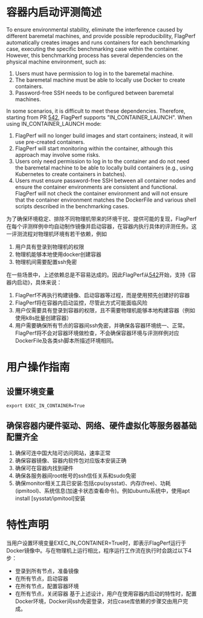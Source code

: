 # 容器内启动评测简述

To ensure environmental stability, eliminate the interference caused by different baremetal machines, and provide possible reproducibility, FlagPerf automatically creates images and runs containers for each benchmarking case, executing the specific benchmarking case within the container. However, this benchmarking process has several dependencies on the physical machine environment, such as:

1. Users must have permission to log in to the baremetal machine.
2. The baremetal machine must be able to locally use Docker to create containers.
3. Password-free SSH needs to be configured between baremetal machines.

In some scenarios, it is difficult to meet these dependencies. Therefore, starting from PR [542](https://github.com/FlagOpen/FlagPerf/pull/542), FlagPerf supports "IN_CONTAINER_LAUNCH". When using IN_CONTAINER_LAUNCH mode:

1. FlagPerf will no longer build images and start containers; instead, it will use pre-created containers.
2. FlagPerf will start monitoring within the container, although this approach may involve some risks.
3. Users only need permission to log in to the container and do not need the baremetal machine to be able to locally build containers (e.g., using Kubernetes to create containers in batches).
4. Users must ensure password-free SSH between all container nodes and ensure the container environments are consistent and functional. FlagPerf will not check the container environment and will not ensure that the container environment matches the DockerFile and various shell scripts described in the benchmarking cases.

为了确保环境稳定、排除不同物理机带来的环境干扰、提供可能的复现，FlagPerf在每个评测样例中均自动制作镜像并启动容器，在容器内执行具体的评测任务。这一评测流程对物理机环境有若干依赖，例如

  1. 用户具有登录到物理机的权限
  2. 物理机能够本地使用docker创建容器
  3. 物理机间需要配置ssh免密

  在一些场景中，上述依赖总是不容易达成的。因此FlagPerf从[542](https://github.com/FlagOpen/FlagPerf/pull/542)开始，支持《容器内启动》，具体来说：

  1. FlagPerf不再执行构建镜像、启动容器等过程，而是使用预先创建好的容器
  2. FlagPerf将在容器内启动监控，尽管此方式可能面临风险
  3. 用户仅需要具有登录到容器的权限，且不需要物理机能够本地构建容器（例如使用k8s批量创建容器）
  4. 用户需要确保所有节点的容器间ssh免密，并确保各容器环境统一、正常。FlagPerf将不会对容器环境做检查，不会确保容器环境与评测样例对应DockerFile及各类sh脚本所描述环境相同。

# 用户操作指南

## 设置环境变量

```
export EXEC_IN_CONTAINER=True
```

## 确保容器内硬件驱动、网络、硬件虚拟化等服务器基础配置齐全

1. 确保可连中国大陆可访问网站，速率正常
2. 确保容器镜像、容器内软件包对应版本安装正确
3. 确保可在容器内找到硬件
4. 确保各服务器间root帐号的ssh信任关系和sudo免密
5. 确保monitor相关工具已安装:包括cpu(sysstat)、内存(free)、功耗(ipmitool)、系统信息(加速卡状态查看命令)。例如ubuntu系统中，使用apt install [sysstat/ipmitool]安装

# 特性声明

当用户设置环境变量EXEC_IN_CONTAINER=True时，即表示FlagPerf运行于Docker镜像中。与在物理机上运行相比，程序运行工作流在执行时会跳过以下4步：
- 登录到所有节点，准备镜像
- 在所有节点，启动容器
- 在所有节点，配置容器环境
- 在所有节点，关闭容器
基于上述设计，用户在使用容器内启动的特性时，配置Docker环境，Docker间ssh免密登录，对应case库依赖的步骤交由用户完成。